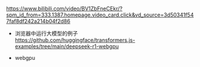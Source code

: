 https://www.bilibili.com/video/BV1ZbFneCEkr/?spm_id_from=333.1387.homepage.video_card.click&vd_source=3d50341f547faf8df242a214b04f2d86

- 浏览器中运行大模型的例子
  https://github.com/huggingface/transformers.js-examples/tree/main/deepseek-r1-webgpu

- webgpu
